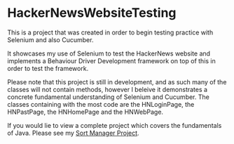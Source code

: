 # HackerNewsWebsiteTesting
This is a project that was created in order to begin testing practice with Selenium and also Cucumber. 

It showcases my use of Selenium to test the HackerNews website and implements a Behaviour Driver Development framework on top of this in order to test the framework.

Please note that this project is still in development, and as such many of the classes will not contain methods, however I beleive it demonstrates a concrete fundamental understanding of Selenium and Cucumber. 
The classes containing with the most code are the HNLoginPage, the HNPastPage, the HNHomePage and the HNWebPage.

If you would lie to view a complete project which covers the fundamentals of Java. Please see my [Sort Manager Project](https://github.com/hibjam/SortManager).
